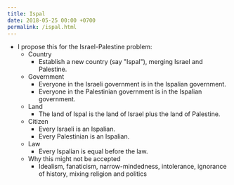 ```yaml
---
title: Ispal
date: 2018-05-25 00:00 +0700
permalink: /ispal.html
---
```


- I propose this for the Israel-Palestine problem:
    - Country
        - Establish a new country (say "Ispal"), merging Israel and Palestine.
    - Government
        - Everyone in the Israeli government is in the Ispalian government.
        - Everyone in the Palestinian government is in the Ispalian government.
    - Land
        - The land of Ispal is the land of Israel plus the land of Palestine.
    - Citizen
        - Every Israeli is an Ispalian.
        - Every Palestinian is an Ispalian.
    - Law
        - Every Ispalian is equal before the law.
    - Why this might not be accepted
        - Idealism, fanaticism, narrow-mindedness, intolerance, ignorance of history, mixing religion and politics
